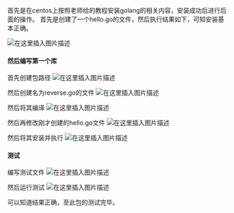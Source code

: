 ﻿

首先是在centos上按照老师给的教程安装golang的相关内容，安装成功后进行后面的操作。
首先是创建了一个hello.go的文件，然后执行结果如下，可知安装基本正确。

![在这里插入图片描述](https://img-blog.csdnimg.cn/20190913172139622.png)

#### 然后编写第一个库
首先创建包路径
![在这里插入图片描述](https://img-blog.csdnimg.cn/20190913172623572.png)

然后创建名为reverse.go的文件
![在这里插入图片描述](https://img-blog.csdnimg.cn/20190913173233394.png)

然后将其编译
![在这里插入图片描述](https://img-blog.csdnimg.cn/2019091318155192.png)

然后再修改刚才创建的hello.go文件
![在这里插入图片描述](https://img-blog.csdnimg.cn/20190913181900966.png)

然后将其安装并执行
![在这里插入图片描述](https://img-blog.csdnimg.cn/20190913182209132.png)

#### 测试
编写测试文件
![在这里插入图片描述](https://img-blog.csdnimg.cn/20190913182801982.png?x-oss-process=image/watermark,type_ZmFuZ3poZW5naGVpdGk,shadow_10,text_aHR0cHM6Ly9ibG9nLmNzZG4ubmV0L3NvZGlmZmVyZW50,size_16,color_FFFFFF,t_70)

然后运行测试
![在这里插入图片描述](https://img-blog.csdnimg.cn/2019091318324790.png)

可以知道结果正确，至此包的测试完毕。
